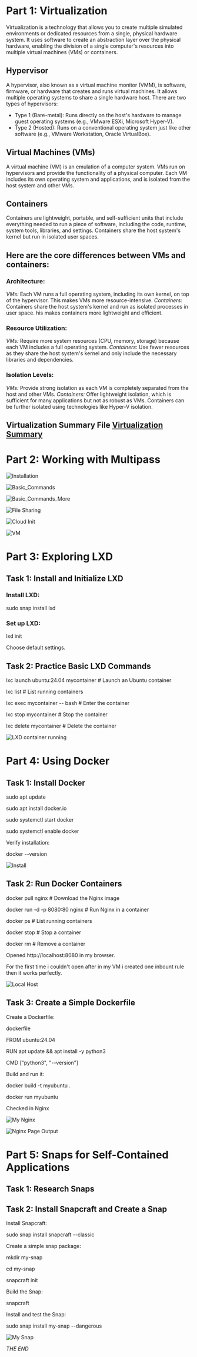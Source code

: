 # Part 1: Virtualization
Virtualization is a technology that allows you to create multiple simulated environments or dedicated resources from a single, physical hardware system. It uses software to create an abstraction layer over the physical hardware, enabling the division of a single computer's resources into multiple virtual machines (VMs) or containers.

## Hypervisor
A hypervisor, also known as a virtual machine monitor (VMM), is software, firmware, or hardware that creates and runs virtual machines. It allows multiple operating systems to share a single hardware host. There are two types of hypervisors:

- Type 1 (Bare-metal): Runs directly on the host's hardware to manage guest operating systems (e.g., VMware ESXi, Microsoft Hyper-V).
- Type 2 (Hosted): Runs on a conventional operating system just like other software (e.g., VMware Workstation, Oracle VirtualBox).

## Virtual Machines (VMs)
A virtual machine (VM) is an emulation of a computer system. VMs run on hypervisors and provide the functionality of a physical computer. Each VM includes its own operating system and applications, and is isolated from the host system and other VMs.

## Containers
Containers are lightweight, portable, and self-sufficient units that include everything needed to run a piece of software, including the code, runtime, system tools, libraries, and settings. Containers share the host system's kernel but run in isolated user spaces.

## Here are the core differences between VMs and containers:
### Architecture:
*VMs:* Each VM runs a full operating system, including its own kernel, on top of the hypervisor. This makes VMs more resource-intensive.
*Containers:* Containers share the host system's kernel and run as isolated processes in user space. his makes containers more lightweight and efficient.

### Resource Utilization:
*VMs:* Require more system resources (CPU, memory, storage) because each VM includes a full operating system.
*Containers:* Use fewer resources as they share the host system's kernel and only include the necessary libraries and dependencies.

### Isolation Levels:
*VMs:* Provide strong isolation as each VM is completely separated from the host and other VMs.
*Containers:* Offer lightweight isolation, which is sufficient for many applications but not as robust as VMs. Containers can be further isolated using technologies like Hyper-V isolation.

## Virtualization Summary File [Virtualization Summary](virtualization_summary.txt)

# Part 2: Working with Multipass
![Installation](Multipass1.png)

![Basic_Commands](Multipass2.png)

![Basic_Commands_More](Multipass3.png)

![File Sharing](Multipass4.png)

![Cloud Init](Multipass5.png)

![VM](Multipass6.png)

# Part 3: Exploring LXD

## Task 1: Install and Initialize LXD
### Install LXD:
sudo snap install lxd
### Set up LXD:
lxd init

Choose default settings.

## Task 2: Practice Basic LXD Commands
lxc launch ubuntu:24.04 mycontainer  # Launch an Ubuntu container

lxc list  # List running containers

lxc exec mycontainer -- bash  # Enter the container

lxc stop mycontainer  # Stop the container

lxc delete mycontainer  # Delete the container

![LXD container running](LXDcontainerrunning.png)

# Part 4: Using Docker
## Task 1: Install Docker

sudo apt update

sudo apt install docker.io

sudo systemctl start docker

sudo systemctl enable docker

Verify installation:

docker --version

![Install](Docker1.png)

## Task 2: Run Docker Containers

docker pull nginx  # Download the Nginx image

docker run -d -p 8080:80 nginx  # Run Nginx in a container

docker ps  # List running containers

docker stop <container-id>  # Stop a container

docker rm <container-id>  # Remove a container

Opened http://localhost:8080 in my browser.

For the first time i couldn't open after in my VM i created one inbount rule then it works perfectly.

![Local Host](Docker2.png)

## Task 3: Create a Simple Dockerfile

Create a Dockerfile:

dockerfile

FROM ubuntu:24.04

RUN apt update && apt install -y python3

CMD ["python3", "--version"]

Build and run it:

docker build -t myubuntu .

docker run myubuntu

Checked in Nginx

![My Nginx](nginx1.png)

![Nginx Page Output](nginx2.png)

# Part 5: Snaps for Self-Contained Applications
## Task 1: Research Snaps
## Task 2: Install Snapcraft and Create a Snap
Install Snapcraft:

sudo snap install snapcraft --classic

Create a simple snap package:

mkdir my-snap

cd my-snap

snapcraft init

Build the Snap:

snapcraft

Install and test the Snap:

sudo snap install my-snap --dangerous

![My Snap](mysnap.png)

*THE END*
